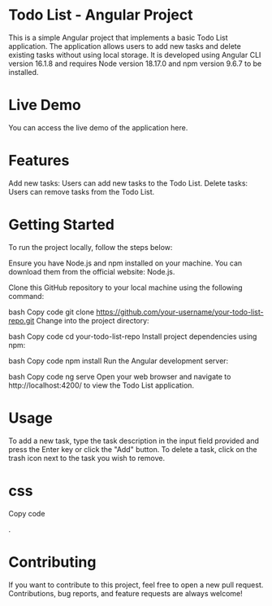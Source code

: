 # Todo List - Angular Project
This is a simple Angular project that implements a basic Todo List application. The application allows users to add new tasks and delete existing tasks without using local storage. It is developed using Angular CLI version 16.1.8 and requires Node version 18.17.0 and npm version 9.6.7 to be installed.

# Live Demo
You can access the live demo of the application here.

# Features
Add new tasks: Users can add new tasks to the Todo List.
Delete tasks: Users can remove tasks from the Todo List.

# Getting Started
To run the project locally, follow the steps below:

Ensure you have Node.js and npm installed on your machine. You can download them from the official website: Node.js.

Clone this GitHub repository to your local machine using the following command:

bash
Copy code
git clone https://github.com/your-username/your-todo-list-repo.git
Change into the project directory:

bash
Copy code
cd your-todo-list-repo
Install project dependencies using npm:

bash
Copy code
npm install
Run the Angular development server:

bash
Copy code
ng serve
Open your web browser and navigate to http://localhost:4200/ to view the Todo List application.

# Usage
To add a new task, type the task description in the input field provided and press the Enter key or click the "Add" button.
To delete a task, click on the trash icon next to the task you wish to remove.

# css
Copy code

.
  
# Contributing
If you want to contribute to this project, feel free to open a new pull request. Contributions, bug reports, and feature requests are always welcome!

